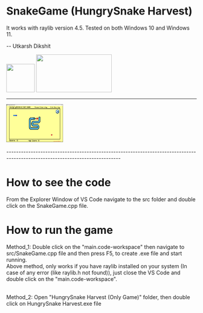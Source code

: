 # SnakeGame (HungrySnake Harvest)
It works with raylib version 4.5. Tested on both Windows 10 and Windows 11.

-- Utkarsh Dikshit

<p align ="left">
  <img width="75" height="75" src="https://user-images.githubusercontent.com/121726699/215234958-2659b12a-4181-4f6b-a757-3e868244192e.png">
  <img width="200" height="100" src="https://user-images.githubusercontent.com/121726699/215234968-9f5961e4-8ca0-4f4e-acdc-53c1817547dd.png">
</p>

-----------------------------------------------------------------------------------------------------------------------------

<p align = "centre">
    <img width = "150" height = "100" src = "src/img_snakegame.png">
</p>
-----------------------------------------------------------------------------------------------------------------------------

# How to see the code
From the Explorer Window of VS Code navigate to the src folder and double click on the SnakeGame.cpp file.

# How to run the game
Method_1: Double click on the "main.code-workspace" then navigate to src/SnakeGame.cpp file and then press F5, to create .exe file and start running.
<br> 
Above method, only works if you have raylib installed on your system 
(In case of any error (like raylib.h not found)), just close the VS Code and double click on the "main.code-workspace".

<br>
Method_2: Open "HungrySnake Harvest (Only Game)" folder, then double click on HungrySnake Harvest.exe file
